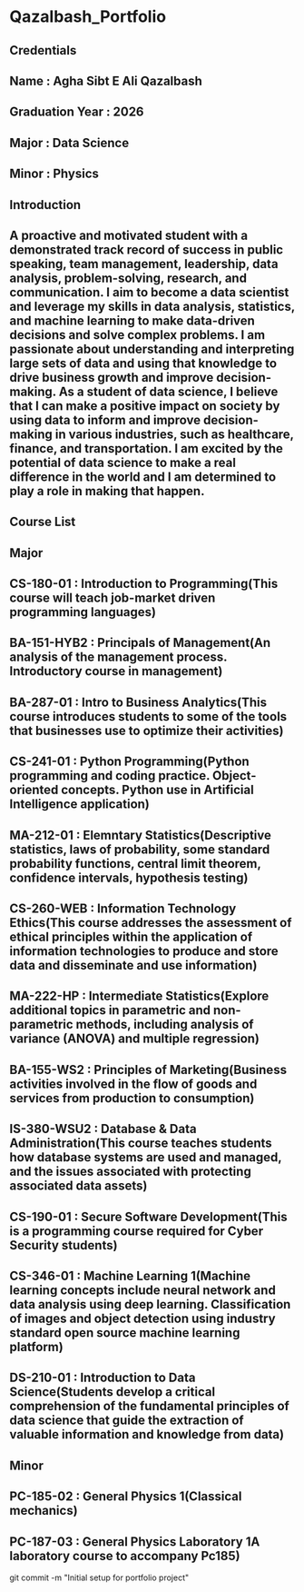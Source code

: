 # Qazalbash_Portfolio

## Credentials
## Name : Agha Sibt E Ali Qazalbash
## Graduation Year : 2026
## Major : Data Science
## Minor : Physics


## Introduction
## A proactive and motivated student with a demonstrated track record of success in public speaking, team management, leadership, data analysis, problem-solving, research, and communication. I aim to become a data scientist and leverage my skills in data analysis, statistics, and machine learning to make data-driven decisions and solve complex problems. I am passionate about understanding and interpreting large sets of data and using that knowledge to drive business growth and improve decision-making. As a student of data science, I believe that I can make a positive impact on society by using data to inform and improve decision-making in various industries, such as healthcare, finance, and transportation. I am excited by the potential of data science to make a real difference in the world and I am determined to play a role in making that happen.

## Course List
## Major
## CS-180-01 : Introduction to Programming(This course will teach job-market driven programming languages)
## BA-151-HYB2 : Principals of Management(An analysis of the management process. Introductory course in management)
## BA-287-01 : Intro to Business Analytics(This course introduces students to some of the tools that businesses use to optimize their activities)
## CS-241-01 : Python Programming(Python programming and coding practice. Object-oriented concepts. Python use in Artificial Intelligence application)
## MA-212-01 : Elemntary Statistics(Descriptive statistics, laws of probability, some standard probability functions, central limit theorem, confidence intervals, hypothesis testing)
## CS-260-WEB : Information Technology Ethics(This course addresses the assessment of ethical principles within the application of information technologies to produce and store data and disseminate and use information)
## MA-222-HP : Intermediate Statistics(Explore additional topics in parametric and non-parametric methods, including analysis of variance (ANOVA) and multiple regression)
## BA-155-WS2 : Principles of Marketing(Business activities involved in the flow of goods and services from production to consumption)
## IS-380-WSU2 : Database & Data Administration(This course teaches students how database systems are used and managed, and the issues associated with protecting associated data assets)
## CS-190-01 : Secure Software Development(This is a programming course required for Cyber Security students)
## CS-346-01 : Machine Learning 1(Machine learning concepts include neural network and data analysis using deep learning. Classification of images and object detection using industry standard open source machine learning platform)
## DS-210-01 : Introduction to Data Science(Students develop a critical comprehension of the fundamental principles of data science that guide the extraction of valuable information and knowledge from data)

## Minor
## PC-185-02 : General Physics 1(Classical mechanics)
## PC-187-03 : General Physics Laboratory 1A laboratory course to accompany Pc185)

git commit -m "Initial setup for portfolio project"
